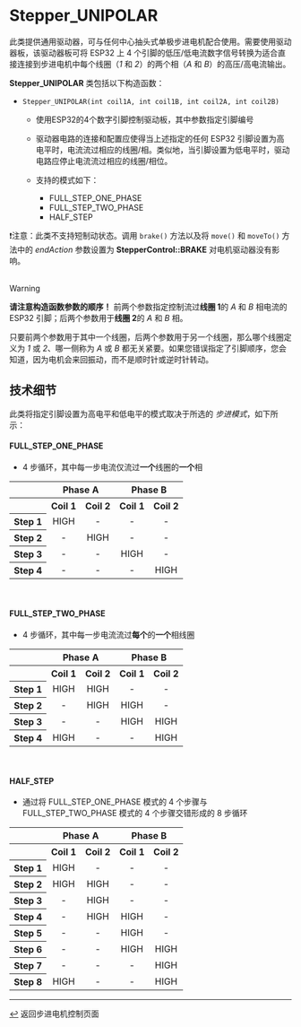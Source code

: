 # Stepper_UNIPOLAR

此类提供通用驱动器，可与任何中心抽头式单极步进电机配合使用。需要使用驱动器板，该驱动器板可将 ESP32 上 4 个引脚的低压/低电流数字信号转换为适合直接连接到步进电机中每个线圈（*1* 和 *2*）的两个相（*A* 和 *B*）的高压/高电流输出。

**Stepper_UNIPOLAR** 类包括以下构造函数：
  * `Stepper_UNIPOLAR(int coil1A, int coil1B, int coil2A, int coil2B)`
    * 使用ESP32的4个数字引脚控制驱动板，其中参数指定引脚编号
    * 驱动器电路的连接和配置应使得当上述指定的任何 ESP32 引脚设置为高电平时，电流流过相应的线圈/相。类似地，当引脚设置为低电平时，驱动电路应停止电流流过相应的线圈/相位。
    * 支持的模式如下：

      * FULL_STEP_ONE_PHASE
      * FULL_STEP_TWO_PHASE
      * HALF_STEP

❗注意：此类不支持短制动状态。调用 `brake()` 方法以及将 `move()` 和 `moveTo()` 方法中的 *endAction* 参数设置为 **StepperControl::BRAKE** 对电机驱动器没有影响。<br><br>

> [!WARNING]
> **请注意构造函数参数的顺序！** 前两个参数指定控制流过**线圈 1**的 *A* 和 *B* 相电流的 ESP32 引脚；后两个参数用于**线圈 2**的 *A* 和 *B* 相。

只要前两个参数用于其中一个线圈，后两个参数用于另一个线圈，那么哪个线圈定义为 *1* 或 *2*、哪一侧称为 *A* 或 *B* 都无关紧要。如果您错误指定了引脚顺序，您会知道，因为电机会来回振动，而不是顺时针或逆时针转动。

## 技术细节

此类将指定引脚设置为高电平和低电平的模式取决于所选的 *步进模式*，如下所示：

#### FULL_STEP_ONE_PHASE

* 4 步循环，其中每一步电流仅流过**一个**线圈的**一个**相

<table>
<tr><th></th><th colspan="2">Phase A</th><th colspan="2">Phase B</th></tr>
<tr><th></th><th>Coil 1</th><th>Coil 2</th><th>Coil 1</th><th>Coil 2</th></th></tr>
<tr><th>Step 1</th><td align="center">HIGH</td><td align="center">-</td><td align="center">-</td><td align="center">-</td></td></tr>
<tr><th>Step 2</th><td align="center">-</td><td align="center">HIGH</td><td align="center">-</td><td align="center">-</td></td></tr>
<tr><th>Step 3</th><td align="center">-</td><td align="center">-</td><td align="center">HIGH</td><td align="center">-</td></td></tr>
<tr><th>Step 4</th><td align="center">-</td><td align="center">-</td><td align="center">-</td><td align="center">HIGH</td></td></tr>
</table>
<br>

#### FULL_STEP_TWO_PHASE

* 4 步循环，其中每一步电流流过**每个**的**一个**相线圈

<table>
<tr><th></th><th colspan="2">Phase A</th><th colspan="2">Phase B</th></tr>
<tr><th></th><th>Coil 1</th><th>Coil 2</th><th>Coil 1</th><th>Coil 2</th></th></tr>
<tr><th>Step 1</th><td align="center">HIGH</td><td align="center">HIGH</td><td align="center">-</td><td align="center">-</td></td></tr>
<tr><th>Step 2</th><td align="center">-</td><td align="center">HIGH</td><td align="center">HIGH</td><td align="center">-</td></td></tr>
<tr><th>Step 3</th><td align="center">-</td><td align="center">-</td><td align="center">HIGH</td><td align="center">HIGH</td></td></tr>
<tr><th>Step 4</th><td align="center">HIGH</td><td align="center">-</td><td align="center">-</td><td align="center">HIGH</td></td></tr>
</table>
<br>

#### HALF_STEP

* 通过将 FULL_STEP_ONE_PHASE 模式的 4 个步骤与 FULL_STEP_TWO_PHASE 模式的 4 个步骤交错形成的 8 步循环

<table>
<tr><th></th><th colspan="2">Phase A</th><th colspan="2">Phase B</th></tr>
<tr><th></th><th>Coil 1</th><th>Coil 2</th><th>Coil 1</th><th>Coil 2</th></th></tr>
<tr><th>Step 1</th><td align="center">HIGH</td><td align="center">-</td><td align="center">-</td><td align="center">-</td></td></tr>
<tr><th>Step 2</th><td align="center">HIGH</td><td align="center">HIGH</td><td align="center">-</td><td align="center">-</td></td></tr>
<tr><th>Step 3</th><td align="center">-</td><td align="center">HIGH</td><td align="center">-</td><td align="center">-</td></td></tr>
<tr><th>Step 4</th><td align="center">-</td><td align="center">HIGH</td><td align="center">HIGH</td><td align="center">-</td></td></tr>
<tr><th>Step 5</th><td align="center">-</td><td align="center">-</td><td align="center">HIGH</td><td align="center">-</td></td></tr>
<tr><th>Step 6</th><td align="center">-</td><td align="center">-</td><td align="center">HIGH</td><td align="center">HIGH</td></td></tr>
<tr><th>Step 7</th><td align="center">-</td><td align="center">-</td><td align="center">-</td><td align="center">HIGH</td></td></tr>
<tr><th>Step 8</th><td align="center">HIGH</td><td align="center">-</td><td align="center">-</td><td align="center">HIGH</td></td></tr> 
</table>


---

[↩️](../Stepper.md) 返回步进电机控制页面
